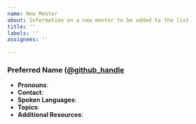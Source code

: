 ```yaml
---
name: New Mentor
about: Information on a new mentor to be added to the list
title: ''
labels: ''
assignees: ''

---
```


<!--
Preferred Name: This is optional, you can go by just your online handle if you prefer

Github Handle: This can be any handle, github is just recommended, but this section is not a substitute for the contact section

Pronouns: This section is optional, if you'd prefer to leave this blank or remove it that's fine, but it's helpful to gender non-conforming people if everyone has their pronouns so they don't feel singled out and normalizing specifying your pronouns gives everyone more freedom of expression.

Contact: your preferred method of contact

Spoken Languages: Languages you're comfortable mentoring in; if you do not specify this English will be assumed. Please _emphasise_ your preferred language if you list more than one.

Topics: topics of interest or projects that you work on that you're comfortable mentoring.

Additional resources: Any other learning resources that you maintain that you would like to share

# Example

### Jane Lusby ([@yaahc](https://github.com/yaahc))
* **Pronouns**: she/her
* **Contact**: Twitter ([@yaahc_](https://twitter.com/yaahc_))
* **Spoken Languages**: English
* **Topics**: Beginners, community outreach, cargo, clippy, tracing, CLI

-->

### Preferred Name ([@github_handle](url:://to.github.com/handle)
* **Pronouns**:
* **Contact**:
* **Spoken Languages**:
* **Topics**:
* **Additional Resources**:
